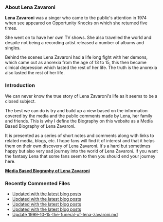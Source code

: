 ### About Lena Zavaroni

<p><strong>Lena Zavaroni</strong> was a singer who came to the public's attention in 1974 when see appeared on Opportunity Knocks on which she returned five times.</p>

<p>She went on to have her own TV shows. She also travelled the world and despite not being a recording artist released a number of albums and singles.</p>

<p>Behind the scenes Lena Zavaroni had a life long fight with her demons, which came out as anorexia from the age of 13 to 15, this then became clinical depression which lasted the rest of her life. The truth is the anorexia also lasted the rest of her life.</p>

### Introduction

<p>We can never know the true story of Lena Zavaroni's life as it seems to be a closed subject.</p>

<p>The best we can do is try and build up a view based on the information covered by the media and the public comments made by Lena, her family and friends. This is why I define the Biography on this website as a Media Based Biography of Lena Zavaroni.</p>

<p>It is presented as a series of short notes and comments along with links to related media, blogs, etc. I hope fans will find it of interest and that it helps them on their own discovery of Lena Zavaroni. It's a hard but sometimes happy but also very sad journey into the world of Lena Zavaroni. If you want the fantasy Lena that some fans seem to then you should end your journey here.</p>

<a href="https://fanzoflenazavaroni.github.io/biography/lena-zavaroni/"><strong>Media Based Biography of Lena Zavaroni</strong></a>

### Recently Commented Files

<!-- BLOG-POST-LIST:START -->
- [Updated with the latest blog posts](https://github.com/FanzOfLenaZavaroni/fanzoflenazavaroni.github.io/commit/de7177576419ae9bc1e9e9543fc7fc7a19c42ecd)
- [Updated with the latest blog posts](https://github.com/FanzOfLenaZavaroni/fanzoflenazavaroni.github.io/commit/5fd13cc3ab8dedb1abb805f1f4b7aec9f522c4ae)
- [Updated with the latest blog posts](https://github.com/FanzOfLenaZavaroni/fanzoflenazavaroni.github.io/commit/2ec2496c74a5bb672f454122243f2b399f0be2d9)
- [Updated with the latest blog posts](https://github.com/FanzOfLenaZavaroni/fanzoflenazavaroni.github.io/commit/26d168bf5a4d4c6d8f31cdaaf4ca1ea95763391d)
- [Update 1999-10-15-the-funeral-of-lena-zavaroni.md](https://github.com/FanzOfLenaZavaroni/fanzoflenazavaroni.github.io/commit/af2f8539e646cbda2c09de058123832d250929b2)
<!-- BLOG-POST-LIST:END -->
